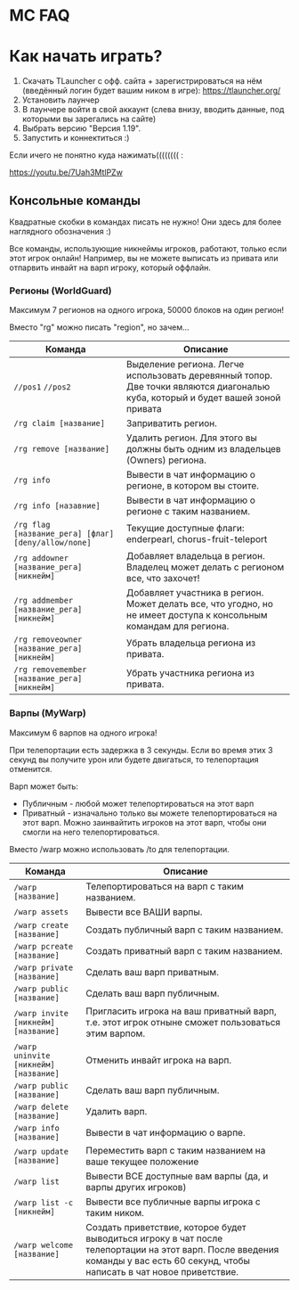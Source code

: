 # MC FAQ

# Как начать играть?
1. Скачать TLauncher с офф. сайта + зарегистрироваться на нём (введённый логин будет вашим ником в игре): https://tlauncher.org/
2. Установить лаунчер
3. В лаунчере войти в свой аккаунт (слева внизу, вводить данные, под которыми вы зарегались на сайте)
4. Выбрать версию "Версия 1.19".
5. Запустить и коннектиться :)

Если ичего не понятно куда нажимать(((((((( :


https://youtu.be/7Uah3MtlPZw

## Консольные команды

Квадратные скобки в командах писать не нужно! Они здесь для более наглядного обозначения :)


Все команды, использующие никнеймы игроков, работают, только если этот игрок онлайн! Например, вы не можете выписать из привата или отпарвить инвайт на варп игроку, который оффлайн.

### Регионы (WorldGuard)

Максимум 7 регионов на одного игрока, 50000 блоков на один регион!


Вместо "rg" можно писать "region", но зачем...

| <b>Команда</b> | <b>Описание</b> |
| ---- | ---- |
| `//pos1` `//pos2` | Выделение региона. Легче использовать деревянный топор. Две точки являются диагональю куба, который и будет вашей зоной привата |
| `/rg claim [название]` | Заприватить регион. |
| `/rg remove [название]` | Удалить регион. Для этого вы должны быть одним из владельцев (Owners) региона. |
| `/rg info` | Вывести в чат информацию о регионе, в котором вы стоите. |
| `/rg info [назавние]` | Вывести в чат информацию о регионе с таким названием. |
| `/rg flag [название_рега] [флаг] [deny/allow/none]` | Текущие доступные флаги: enderpearl, chorus-fruit-teleport |
| `/rg addowner [название_рега] [никнейм]` | Добавляет владельца в регион. Владелец может делать с регионом все, что захочет! |
| `/rg addmember [название_рега] [никнейм]` | Добавляет участника в регион. Может делать все, что угодно, но не имеет доступа к консольным командам для региона. |
| `/rg removeowner [название_рега] [никнейм]` | Убрать владельца региона из привата. |
| `/rg removemember [название_рега] [никнейм]` | Убрать участника региона из привата. |

### Варпы (MyWarp)

Максимум 6 варпов на одного игрока!


При телепортации есть задержка в 3 секунды. Если во время этих 3 секунд вы получите урон или будете двигаться, то телепортация отменится.


Варп может быть: 
- Публичным - любой может телепортироваться на этот варп
- Приватный - изначально только вы можете телепортироваться на этот варп. Можно заинвайтить игроков на этот варп, чтобы они смогли на него телепортироваться.


Вместо /warp можно использовать /to для телепортации.

| <b>Команда</b> | <b>Описание</b> |
| ---- | ---- |
| `/warp [название]` | Телепортироваться на варп с таким названием. |
| `/warp assets` | Вывести все ВАШИ варпы. |
| `/warp create [название]` | Создать публичный варп с таким названием. |
| `/warp pcreate [название]` | Создать приватный варп с таким названием. |
| `/warp private [название]` | Сделать ваш варп приватным. |
| `/warp public [название]` | Сделать ваш варп публичным. |
| `/warp invite [никнейм] [название]` | Пригласить игрока на ваш приватный варп, т.е. этот игрок отныне сможет пользоваться этим варпом. |
| `/warp uninvite [никнейм] [название]` | Отменить инвайт игрока на варп. |
| `/warp public [название]` | Сделать ваш варп публичным. |
| `/warp delete [название]` | Удалить варп. |
| `/warp info [название]` | Вывести в чат информацию о варпе. |
| `/warp update [название]` | Переместить варп с таким названием на ваше текущее положение |
| `/warp list` | Вывести ВСЕ доступные вам варпы (да, и варпы других игроков) |
| `/warp list -c [никнейм]` | Вывести все публичные варпы игрока с таким ником. |
| `/warp welcome [название]` | Создать приветствие, которое будет выводиться игроку в чат после телепортации на этот варп. После введения команды у вас есть 60 секунд, чтобы написать в чат новое приветствие. |
